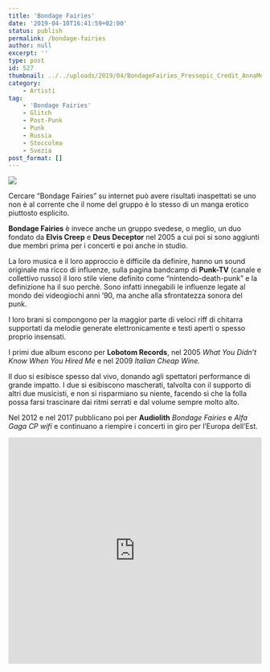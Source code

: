 ```yaml
---
title: 'Bondage Fairies'
date: '2019-04-10T16:41:59+02:00'
status: publish
permalink: /bondage-fairies
author: null
excerpt: ''
type: post
id: 527
thumbnail: ../../uploads/2019/04/BondageFairies_Pressepic_Credit_AnnaMolin_2017_1-150x150.jpg
category:
    - Artisti
tag:
    - 'Bondage Fairies'
    - Glitch
    - Post-Punk
    - Punk
    - Russia
    - Stoccolma
    - Svezia
post_format: []
---
```

![](../../uploads/2019/04/BondageFairies_Pressepic_Credit_AnnaMolin_2017_1-1024x827.jpg)

Cercare “Bondage Fairies” su internet può avere risultati inaspettati se uno non è al corrente che il nome del gruppo è lo stesso di un manga erotico piuttosto esplicito.

**Bondage Fairies** è invece anche un gruppo svedese, o meglio, un duo fondato da **Elvis Creep** e **Deus Deceptor** nel 2005 a cui poi si sono aggiunti due membri prima per i concerti e poi anche in studio.

La loro musica e il loro approccio è difficile da definire, hanno un sound originale ma ricco di influenze, sulla pagina bandcamp di **Punk-TV** (canale e collettivo russo) il loro stile viene definito come “nintendo-death-punk” e la definizione ha il suo perchè. Sono infatti innegabili le influenze legate al mondo dei videogiochi anni ’90, ma anche alla sfrontatezza sonora del punk.

I loro brani si compongono per la maggior parte di veloci riff di chitarra supportati da melodie generate elettronicamente e testi aperti o spesso proprio insensati.

I primi due album escono per **Lobotom Records**, nel 2005 *What You Didn’t Know When You Hired Me* e nel 2009  *Italian Cheap Wine.*

Il duo si esibisce spesso dal vivo, donando agli spettatori performance di grande impatto. I due si esibiscono mascherati, talvolta con il supporto di altri due musicisti, e non si risparmiano su niente, facendo sì che la folla possa farsi trascinare dai ritmi serrati e dal volume sempre molto alto.

Nel 2012 e nel 2017 pubblicano poi per **Audiolith** *Bondage Fairies* e *Alfa Gaga CP wifi* e continuano a riempire i concerti in giro per l’Europa dell’Est.

<iframe frameborder="no" height="450" scrolling="no" src="http://w.soundcloud.com/player/?url=http%3A//api.soundcloud.com/playlists/750018927&color=%23000000&auto_play=false&hide_related=false&show_comments=true&show_user=true&show_reposts=false&show_teaser=true&visual=true" width="100%"><span class="mce_SELRES_start" data-mce-type="bookmark" style="display: inline-block; width: 0px; overflow: hidden; line-height: 0;">﻿</span></iframe>